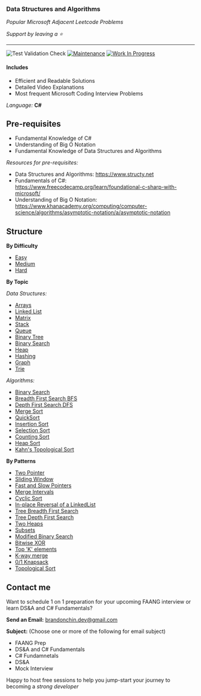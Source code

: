 ### Data Structures and Algorithms
*Popular Microsoft Adjacent Leetcode Problems*

*Support by leaving a ⭐*

---

![Test Validation Check](https://github.com/PlanckConst/DS-A/actions/workflows/TestValidation.yml/badge.svg) 
[![Maintenance](https://img.shields.io/badge/Maintained%3F-yes-green.svg)](https://GitHub.com/Naereen/StrapDown.js/graphs/commit-activity)
[![Work In Progress](https://img.shields.io/badge/Status-WorkInProgress-yellow.svg)](https://shields.io/)

#### Includes
- Efficient and Readable Solutions
- Detailed Video Explanations
- Most frequent Microsoft Coding Interview Problems

*Language:* **C#**

## Pre-requisites
- Fundamental Knowledge of C#
- Understanding of Big O Notation
- Fundamental Knowledge of Data Structures and Algorithms

*Resources for pre-requisites:*
- Data Structures and Algorithms: https://www.structy.net
- Fundamentals of C#: https://www.freecodecamp.org/learn/foundational-c-sharp-with-microsoft/
- Understanding of Big O Notation: https://www.khanacademy.org/computing/computer-science/algorithms/asymptotic-notation/a/asymptotic-notation

## Structure

**By Difficulty**
- [Easy](https://github.com/PlanckConst/Microsoft-Data-Structure-and-Algorithms/tree/master/Problems/Easy)
- [Medium](https://github.com/PlanckConst/Microsoft-Data-Structure-and-Algorithms/tree/master/Problems/Medium)
- [Hard]()

**By Topic**

*Data Structures:*
- [Arrays]()
- [Linked List]()
- [Matrix]()
- [Stack]()
- [Queue]()
- [Binary Tree]()
- [Binary Search]()
- [Heap]()
- [Hashing]()
- [Graph]()
- [Trie]()

*Algorithms:*
- [Binary Search]()
- [Breadth First Search BFS]()
- [Depth First Search DFS]()
- [Merge Sort]()
- [QuickSort]()
- [Insertion Sort]()
- [Selection Sort]()
- [Counting Sort]()
- [Heap Sort]()
- [Kahn's Topological Sort]()

**By Patterns**
- [Two Pointer]()
- [Sliding Window]()
- [Fast and Slow Pointers]()
- [Merge Intervals]()
- [Cyclic Sort]()
- [In-place Reversal of a LinkedList]()
- [Tree Breadth First Search]()
- [Tree Depth First Search]()
- [Two Heaps]()
- [Subsets]()
- [Modified Binary Search]()
- [Bitwise XOR]()
- [Top 'K' elements]()
- [K-way merge]()
- [0/1 Knapsack]()
- [Topological Sort]()

## Contact me
Want to schedule 1 on 1 preparation for your upcoming FAANG interview or learn DS&A and C# Fundamentals?

**Send an Email:** brandonchin.dev@gmail.com

**Subject:** (Choose one or more of the following for email subject)
- FAANG Prep
- DS&A and C# Fundamentals
- C# Fundamnetals
- DS&A
- Mock Interview

Happy to host free sessions to help you jump-start your journey to becoming a *strong developer*
